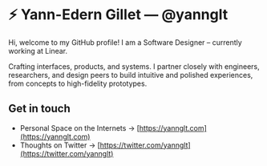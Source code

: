 # ⚡️ Yann-Edern Gillet — @yannglt

Hi, welcome to my GitHub profile! I am a Software Designer – currently working at Linear.

Crafting interfaces, products, and systems.
I partner closely with engineers, researchers, and design peers to build intuitive and polished experiences, from concepts to high-fidelity prototypes.

## Get in touch
- Personal Space on the Internets → [https://yannglt.com](https://yannglt.com)
- Thoughts on Twitter → [https://twitter.com/yannglt](https://twitter.com/yannglt)

